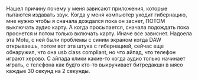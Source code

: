 ---
---
Нашел причину почему у меня зависают приложения, которые пытаются издавать звук. Когда у меня компьютер уходит гибернацию, мне нужно чтобы я сначала дождался пока он заснет, ПОТОМ выключать аудио карту. А когда просыпается, сначала подождать пока проснется и потом только включать карту. Иначе все зависнет. Надоела эта Motu, с ней были проблемы с синим экраном когда DAW открываешь, потом вот эта штука с гибернацией, сейчас еще обнаружил, что она usb class compliant, но что айпад, что телефон играют херово. С айпада клики какие-то когда аудио только начинает играть, с телефона как будто кто-то выкручивает битредакшн в мясо каждые 30 секунд на 2 секунды. 